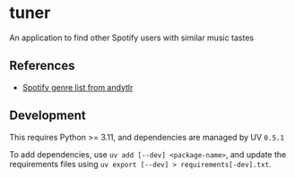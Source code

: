# tuner
An application to find other Spotify users with similar music tastes

## References
* [Spotify genre list from andytlr](https://gist.github.com/andytlr/4104c667a62d8145aa3a)

## Development

This requires Python >= 3.11, and dependencies are managed by UV `0.5.1`

To add dependencies, use `uv add [--dev] <package-name>`, and update the requirements
files using `uv export [--dev] > requirements[-dev].txt`.
